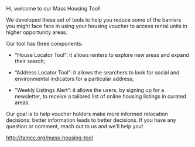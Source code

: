 Hi, welcome to our Mass Housing Tool!

We developed these set of tools to help you reduce some of the barriers you might face face in using your 
housing voucher to access rental units in higher opportunity areas.

Our tool has three components:

* “House Locator Tool”: it allows renters to explore new areas and expand their search;

* “Address Locator Tool”: it allows the searchers to look for social and environmental indicators for 
a particular address;

* “Weekly Listings Alert”: it allows the users, by signing up for a newsletter, to receive a tailored list 
of online housing listings in curated areas.

Our goal is to help voucher holders make more informed relocation decisions: better information leads to 
better decisions. If you have any question or comment, reach out to us and we’ll help you!

http://tamcc.org/mass-housing-tool
